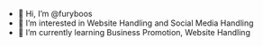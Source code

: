 - 👋 Hi, I’m @furyboos
- 👀 I’m interested in Website Handling and Social Media Handling
- 🌱 I’m currently learning Business Promotion, Website Handling 


